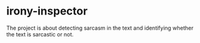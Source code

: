 # irony-inspector
The project is about detecting sarcasm in the text and identifying whether the text is sarcastic or not.
